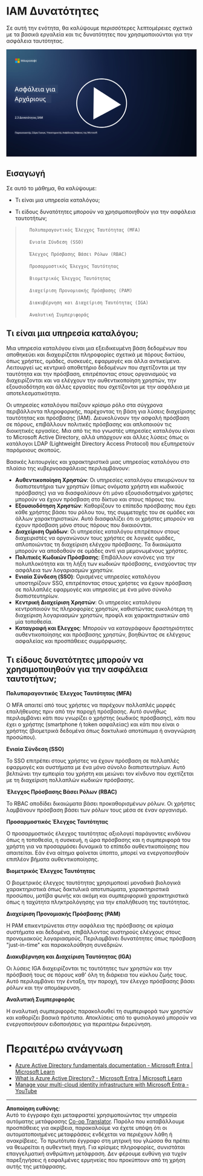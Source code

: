 <!--
CO_OP_TRANSLATOR_METADATA:
{
  "original_hash": "bf0b8a54f2c69951744df5a94bc923f7",
  "translation_date": "2025-09-03T22:10:15+00:00",
  "source_file": "2.3 IAM capabilities.md",
  "language_code": "el"
}
-->
# IAM Δυνατότητες

Σε αυτή την ενότητα, θα καλύψουμε περισσότερες λεπτομέρειες σχετικά με τα βασικά εργαλεία και τις δυνατότητες που χρησιμοποιούνται για την ασφάλεια ταυτότητας.

[![Παρακολουθήστε το βίντεο](../../translated_images/2-3_placeholder.627bdd56f0e6915d1c44f876715c48e2b27507edc096c3e5fe6c3b228fdd4cf5.el.png)](https://learn-video.azurefd.net/vod/player?id=330158a0-95ef-434b-b308-6fc41eab4bd5)

## Εισαγωγή

Σε αυτό το μάθημα, θα καλύψουμε:

 - Τι είναι μια υπηρεσία καταλόγου;
      
     
    
 - Τι είδους δυνατότητες μπορούν να χρησιμοποιηθούν για την ασφάλεια ταυτοτήτων;
>
>        Πολυπαραγοντικός Έλεγχος Ταυτότητας (MFA)
> 
>        Ενιαία Σύνδεση (SSO)
> 
>        Έλεγχος Πρόσβασης Βάσει Ρόλων (RBAC)
> 
>        Προσαρμοστικός Έλεγχος Ταυτότητας
> 
>        Βιομετρικός Έλεγχος Ταυτότητας
> 
>        Διαχείριση Προνομιακής Πρόσβασης (PAM)
> 
>        Διακυβέρνηση και Διαχείριση Ταυτότητας (IGA)
> 
>        Αναλυτική Συμπεριφοράς

## Τι είναι μια υπηρεσία καταλόγου;

Μια υπηρεσία καταλόγου είναι μια εξειδικευμένη βάση δεδομένων που αποθηκεύει και διαχειρίζεται πληροφορίες σχετικά με πόρους δικτύου, όπως χρήστες, ομάδες, συσκευές, εφαρμογές και άλλα αντικείμενα. Λειτουργεί ως κεντρικό αποθετήριο δεδομένων που σχετίζονται με την ταυτότητα και την πρόσβαση, επιτρέποντας στους οργανισμούς να διαχειρίζονται και να ελέγχουν την αυθεντικοποίηση χρηστών, την εξουσιοδότηση και άλλες εργασίες που σχετίζονται με την ασφάλεια με αποτελεσματικότητα.

Οι υπηρεσίες καταλόγου παίζουν κρίσιμο ρόλο στα σύγχρονα περιβάλλοντα πληροφορικής, παρέχοντας τη βάση για λύσεις διαχείρισης ταυτότητας και πρόσβασης (IAM). Διευκολύνουν την ασφαλή πρόσβαση σε πόρους, επιβάλλουν πολιτικές πρόσβασης και απλοποιούν τις διοικητικές εργασίες. Μια από τις πιο γνωστές υπηρεσίες καταλόγου είναι το Microsoft Active Directory, αλλά υπάρχουν και άλλες λύσεις όπως οι κατάλογοι LDAP (Lightweight Directory Access Protocol) που εξυπηρετούν παρόμοιους σκοπούς.

Βασικές λειτουργίες και χαρακτηριστικά μιας υπηρεσίας καταλόγου στο πλαίσιο της κυβερνοασφάλειας περιλαμβάνουν:

 - **Αυθεντικοποίηση Χρηστών**: Οι υπηρεσίες καταλόγου επικυρώνουν τα διαπιστευτήρια των χρηστών (όπως ονόματα χρήστη και κωδικούς πρόσβασης) για να διασφαλίσουν ότι μόνο εξουσιοδοτημένοι χρήστες μπορούν να έχουν πρόσβαση στο δίκτυο και στους πόρους του.
 - **Εξουσιοδότηση Χρηστών**: Καθορίζουν το επίπεδο πρόσβασης που έχει κάθε χρήστης βάσει του ρόλου του, της συμμετοχής του σε ομάδες και άλλων χαρακτηριστικών. Αυτό διασφαλίζει ότι οι χρήστες μπορούν να έχουν πρόσβαση μόνο στους πόρους που δικαιούνται.
 - **Διαχείριση Ομάδων**: Οι υπηρεσίες καταλόγου επιτρέπουν στους διαχειριστές να οργανώνουν τους χρήστες σε λογικές ομάδες, απλοποιώντας τη διαχείριση ελέγχου πρόσβασης. Τα δικαιώματα μπορούν να αποδοθούν σε ομάδες αντί για μεμονωμένους χρήστες.
 - **Πολιτικές Κωδικών Πρόσβασης**: Επιβάλλουν κανόνες για την πολυπλοκότητα και τη λήξη των κωδικών πρόσβασης, ενισχύοντας την ασφάλεια των λογαριασμών χρηστών.
 - **Ενιαία Σύνδεση (SSO)**: Ορισμένες υπηρεσίες καταλόγου υποστηρίζουν SSO, επιτρέποντας στους χρήστες να έχουν πρόσβαση σε πολλαπλές εφαρμογές και υπηρεσίες με ένα μόνο σύνολο διαπιστευτηρίων.
 - **Κεντρική Διαχείριση Χρηστών**: Οι υπηρεσίες καταλόγου κεντροποιούν τις πληροφορίες χρηστών, καθιστώντας ευκολότερη τη διαχείριση λογαριασμών χρηστών, προφίλ και χαρακτηριστικών από μία τοποθεσία.
 - **Καταγραφή και Ελεγχος**: Μπορούν να καταγράφουν δραστηριότητες αυθεντικοποίησης και πρόσβασης χρηστών, βοηθώντας σε ελέγχους ασφαλείας και προσπάθειες συμμόρφωσης.

## Τι είδους δυνατότητες μπορούν να χρησιμοποιηθούν για την ασφάλεια ταυτοτήτων;

**Πολυπαραγοντικός Έλεγχος Ταυτότητας (MFA)**

Ο MFA απαιτεί από τους χρήστες να παρέχουν πολλαπλές μορφές επαλήθευσης πριν από την παροχή πρόσβασης. Αυτό συνήθως περιλαμβάνει κάτι που γνωρίζει ο χρήστης (κωδικός πρόσβασης), κάτι που έχει ο χρήστης (smartphone ή token ασφαλείας) και κάτι που είναι ο χρήστης (βιομετρικά δεδομένα όπως δακτυλικό αποτύπωμα ή αναγνώριση προσώπου).

**Ενιαία Σύνδεση (SSO)**

Το SSO επιτρέπει στους χρήστες να έχουν πρόσβαση σε πολλαπλές εφαρμογές και συστήματα με ένα μόνο σύνολο διαπιστευτηρίων. Αυτό βελτιώνει την εμπειρία του χρήστη και μειώνει τον κίνδυνο που σχετίζεται με τη διαχείριση πολλαπλών κωδικών πρόσβασης.

**Έλεγχος Πρόσβασης Βάσει Ρόλων (RBAC)**

Το RBAC αποδίδει δικαιώματα βάσει προκαθορισμένων ρόλων. Οι χρήστες λαμβάνουν πρόσβαση βάσει των ρόλων τους μέσα σε έναν οργανισμό.

**Προσαρμοστικός Έλεγχος Ταυτότητας**

Ο προσαρμοστικός έλεγχος ταυτότητας αξιολογεί παράγοντες κινδύνου όπως η τοποθεσία, η συσκευή, η ώρα πρόσβασης και η συμπεριφορά του χρήστη για να προσαρμόσει δυναμικά το επίπεδο αυθεντικοποίησης που απαιτείται. Εάν ένα αίτημα φαίνεται ύποπτο, μπορεί να ενεργοποιηθούν επιπλέον βήματα αυθεντικοποίησης.

**Βιομετρικός Έλεγχος Ταυτότητας**

Ο βιομετρικός έλεγχος ταυτότητας χρησιμοποιεί μοναδικά βιολογικά χαρακτηριστικά όπως δακτυλικά αποτυπώματα, χαρακτηριστικά προσώπου, μοτίβα φωνής και ακόμη και συμπεριφορικά χαρακτηριστικά όπως η ταχύτητα πληκτρολόγησης για την επαλήθευση της ταυτότητας.

**Διαχείριση Προνομιακής Πρόσβασης (PAM)**

Η PAM επικεντρώνεται στην ασφάλεια της πρόσβασης σε κρίσιμα συστήματα και δεδομένα, επιβάλλοντας αυστηρούς ελέγχους στους προνομιακούς λογαριασμούς. Περιλαμβάνει δυνατότητες όπως πρόσβαση "just-in-time" και παρακολούθηση συνεδριών.

**Διακυβέρνηση και Διαχείριση Ταυτότητας (IGA)**

Οι λύσεις IGA διαχειρίζονται τις ταυτότητες των χρηστών και την πρόσβασή τους σε πόρους καθ' όλη τη διάρκεια του κύκλου ζωής τους. Αυτό περιλαμβάνει την ένταξη, την παροχή, τον έλεγχο πρόσβασης βάσει ρόλων και την απομάκρυνση.

**Αναλυτική Συμπεριφοράς**

Η αναλυτική συμπεριφοράς παρακολουθεί τη συμπεριφορά των χρηστών και καθορίζει βασικά πρότυπα. Αποκλίσεις από το φυσιολογικό μπορούν να ενεργοποιήσουν ειδοποιήσεις για περαιτέρω διερεύνηση.

# Περαιτέρω ανάγνωση
- [Azure Active Directory fundamentals documentation - Microsoft Entra | Microsoft Learn](https://learn.microsoft.com/azure/active-directory/fundamentals/?WT.mc_id=academic-96948-sayoung)
- [What is Azure Active Directory? - Microsoft Entra | Microsoft Learn](https://learn.microsoft.com/azure/active-directory/fundamentals/whatis?WT.mc_id=academic-96948-sayoung)
- [Manage your multi-cloud identity infrastructure with Microsoft Entra - YouTube](https://www.youtube.com/watch?v=9qQiq3wTS2Y&list=PLXtHYVsvn_b_gtX1-NB62wNervQx1Fhp4&index=18)

---

**Αποποίηση ευθύνης**:  
Αυτό το έγγραφο έχει μεταφραστεί χρησιμοποιώντας την υπηρεσία αυτόματης μετάφρασης [Co-op Translator](https://github.com/Azure/co-op-translator). Παρόλο που καταβάλλουμε προσπάθειες για ακρίβεια, παρακαλούμε να έχετε υπόψη ότι οι αυτοματοποιημένες μεταφράσεις ενδέχεται να περιέχουν λάθη ή ανακρίβειες. Το πρωτότυπο έγγραφο στη μητρική του γλώσσα θα πρέπει να θεωρείται η αυθεντική πηγή. Για κρίσιμες πληροφορίες, συνιστάται επαγγελματική ανθρώπινη μετάφραση. Δεν φέρουμε ευθύνη για τυχόν παρεξηγήσεις ή εσφαλμένες ερμηνείες που προκύπτουν από τη χρήση αυτής της μετάφρασης.